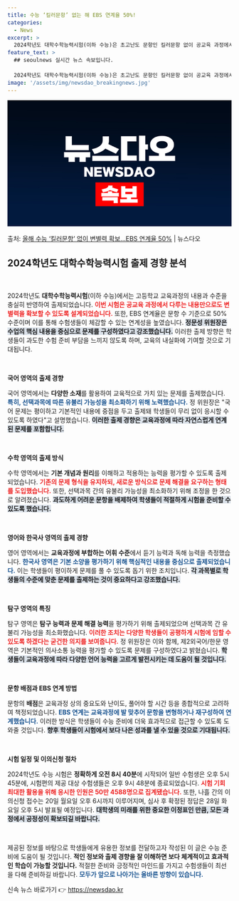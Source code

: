 ```yaml
---
title: 수능 ‘킬러문항’ 없는 해 EBS 연계율 50%!
categories:
  - News
excerpt: >
  2024학년도 대학수학능력시험(이하 수능)은 초고난도 문항인 킬러문항 없이 공교육 과정에서 다루는 내용만으로…
feature_text: >
  ## seoulnews 실시간 뉴스 속보입니다.

  2024학년도 대학수학능력시험(이하 수능)은 초고난도 문항인 킬러문항 없이 공교육 과정에서 다루는 내용만으로…
image: '/assets/img/newsdao_breakingnews.jpg'
---
```


![뉴스다오 속보](/assets/img/newsdao_breakingnews.jpg)

<p>출처: <a href="https://newsdao.kr/2537" rel="dofollow">올해 수능 ‘킬러문항’ 없이 변별력 확보…EBS 연계율 50%</a> | 뉴스다오</p>

<h2 data-ke-size="size26">2024학년도 대학수학능력시험 출제 경향 분석</h2>

<p data-ke-size="size16">&nbsp;</p>

2024학년도 <b>대학수학능력시험</b>(이하 수능)에서는 고등학교 교육과정의 내용과 수준을 충실히 반영하여 출제되었습니다. <b><span style="color: #ee2323;">이번 시험은 공교육 과정에서 다루는 내용만으로도 변별력을 확보할 수 있도록 설계되었습니다.</span></b> 또한, EBS 연계율은 문항 수 기준으로 50% 수준이며 이를 통해 수험생들이 체감할 수 있는 연계성을 높였습니다. <b><span style="background-color: #21538527;">정문성 위원장은 수업의 핵심 내용을 중심으로 문제를 구성하였다고 강조했습니다.</span></b> 이러한 출제 방향은 학생들이 과도한 수험 준비 부담을 느끼지 않도록 하며, 교육의 내실화에 기여할 것으로 기대됩니다.

<p data-ke-size="size16">&nbsp;</p>

<b>국어 영역의 출제 경향</b>

국어 영역에서는 <b>다양한 소재</b>를 활용하여 교육적으로 가치 있는 문제를 출제했습니다. <b><span style="color: #1a5490;">특히, 선택과목에 따른 유불리 가능성을 최소화하기 위해 노력했습니다.</span></b> 정 위원장은 "국어 문제는 평이하고 기본적인 내용에 중점을 두고 출제돼 학생들이 무리 없이 응시할 수 있도록 하였다"고 설명했습니다. <b><span style="background-color: #21538527;">이러한 출제 경향은 교육과정에 따라 자연스럽게 연계된 문제를 포함합니다.</span></b>

<p data-ke-size="size16">&nbsp;</p>

<b>수학 영역의 출제 방식</b>

수학 영역에서는 <b>기본 개념과 원리</b>를 이해하고 적용하는 능력을 평가할 수 있도록 출제되었습니다. <b><span style="color: #ee2323;">기존의 문제 형식을 유지하되, 새로운 방식으로 문제 해결을 요구하는 형태를 도입했습니다.</span></b> 또한, 선택과목 간의 유불리 가능성을 최소화하기 위해 조정을 한 것으로 알려졌습니다. <b><span style="background-color: #21538527;">과도하게 어려운 문항을 배제하여 학생들이 적절하게 시험을 준비할 수 있도록 했습니다.</span></b>

<p data-ke-size="size16">&nbsp;</p>

<b>영어와 한국사 영역의 출제 경향</b>

영어 영역에서는 <b>교육과정에 부합하는 어휘 수준</b>에서 듣기 능력과 독해 능력을 측정했습니다. <b><span style="color: #1a5490;">한국사 영역은 기본 소양을 평가하기 위해 핵심적인 내용을 중심으로 출제되었습니다.</span></b> 이는 학생들이 평이하게 문제를 풀 수 있도록 돕기 위한 조치입니다. <b><span style="background-color: #21538527;">각 과목별로 학생들의 수준에 맞춘 문제를 출제하는 것이 중요하다고 강조했습니다.</span></b>

<p data-ke-size="size16">&nbsp;</p>

<b>탐구 영역의 특징</b>

탐구 영역은 <b>탐구 능력과 문제 해결 능력</b>을 평가하기 위해 출제되었으며 선택과목 간 유불리 가능성을 최소화했습니다. <b><span style="color: #ee2323;">이러한 조치는 다양한 학생들이 공평하게 시험에 임할 수 있도록 하겠다는 굳건한 의지를 보여줍니다.</span></b> 정 위원장은 이와 함께, 제2외국어/한문 영역은 기본적인 의사소통 능력을 평가할 수 있도록 문제를 구성하였다고 밝혔습니다. <b><span style="background-color: #21538527;">학생들이 교육과정에 따라 다양한 언어 능력을 고르게 발전시키는 데 도움이 될 것입니다.</span></b>

<p data-ke-size="size16">&nbsp;</p>

<b>문항 배점과 EBS 연계 방법</b>

문항의 <b>배점</b>은 교육과정 상의 중요도와 난이도, 풀어야 할 시간 등을 종합적으로 고려하여 책정되었습니다. <b><span style="color: #1a5490;">EBS 연계는 교육과정에 발 맞추어 문항을 변형하거나 재구성하여 연계했습니다.</span></b> 이러한 방식은 학생들이 수능 준비에 더욱 효과적으로 접근할 수 있도록 도와줄 것입니다. <b><span style="background-color: #21538527;">향후 학생들이 시험에서 보다 나은 성과를 낼 수 있을 것으로 기대됩니다.</span></b>

<p data-ke-size="size16">&nbsp;</p>

<b>시험 일정 및 이의신청 절차</b>

2024학년도 수능 시험은 <b>정확하게 오전 8시 40분</b>에 시작되어 일반 수험생은 오후 5시 45분에, 시험편의 제공 대상 수험생들은 오후 9시 48분에 종료되었습니다. <b><span style="color: #ee2323;">시험 기회 최대한 활용을 위해 응시한 인원은 50만 4588명으로 집계됐습니다.</span></b> 또한, 나흘 간의 이의신청 접수는 20일 월요일 오후 6시까지 이루어지며, 심사 후 확정된 정답은 28일 화요일 오후 5시 발표될 예정입니다. <b><span style="background-color: #21538527;">대학생의 미래를 위한 중요한 이정표인 만큼, 모든 과정에서 공정성이 확보되길 바랍니다.</span></b>

<p data-ke-size="size16">&nbsp;</p>

제공된 정보를 바탕으로 학생들에게 유용한 정보를 전달하고자 작성된 이 글은 수능 준비에 도움이 될 것입니다. <b>적인 정보와 출제 경향을 잘 이해하면 보다 체계적이고 효과적인 학습이 가능할 것입니다.</b> 적절한 준비와 긍정적인 마인드를 가지고 수험생들이 최선을 다해 준비하길 바랍니다. <b><span style="color: #1a5490;">모두가 앞으로 나아가는 올바른 방향이 있습니다.</span></b> 

신속 뉴스 바로가기 👉 <a href="https://newsdao.kr" rel="dofollow">https://newsdao.kr</a>


